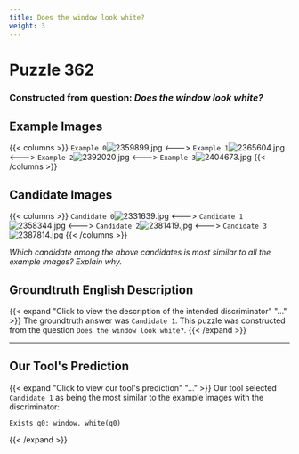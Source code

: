 ```yaml
---
title: Does the window look white?
weight: 3
---
```


# Puzzle 362
### Constructed from question: _Does the window look white?_


## Example Images
{{< columns >}}
`Example 0`![2359899.jpg](/gqa_images/2359899.jpg)
<--->
`Example 1`![2365604.jpg](/gqa_images/2365604.jpg)
<--->
`Example 2`![2392020.jpg](/gqa_images/2392020.jpg)
<--->
`Example 3`![2404673.jpg](/gqa_images/2404673.jpg)
{{< /columns >}}

## Candidate Images
{{< columns >}}
`Candidate 0`![2331639.jpg](/gqa_images/2331639.jpg)
<--->
`Candidate 1`![2358344.jpg](/gqa_images/2358344.jpg)
<--->
`Candidate 2`![2381419.jpg](/gqa_images/2381419.jpg)
<--->
`Candidate 3`![2387814.jpg](/gqa_images/2387814.jpg)
{{< /columns >}}

*Which candidate among the above candidates is most similar to all the example images? Explain why.*

## Groundtruth English Description

{{< expand "Click to view the description of the intended discriminator" "..." >}}
The groundtruth answer was `Candidate 1`. This puzzle was constructed from the question `Does the window look white?`.
{{< /expand >}}

---

## Our Tool's Prediction

{{< expand "Click to view our tool's prediction" "..." >}}
Our tool selected `Candidate 1` as being the most similar to the example images with the discriminator:
```plaintext
Exists q0: window. white(q0)
```
{{< /expand >}}
